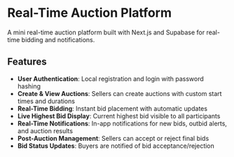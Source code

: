 # Real-Time Auction Platform

A mini real-time auction platform built with Next.js and Supabase for real-time bidding and notifications.

## Features

- **User Authentication**: Local registration and login with password hashing
- **Create & View Auctions**: Sellers can create auctions with custom start times and durations
- **Real-Time Bidding**: Instant bid placement with automatic updates
- **Live Highest Bid Display**: Current highest bid visible to all participants
- **Real-Time Notifications**: In-app notifications for new bids, outbid alerts, and auction results
- **Post-Auction Management**: Sellers can accept or reject final bids
- **Bid Status Updates**: Buyers are notified of bid acceptance/rejection
